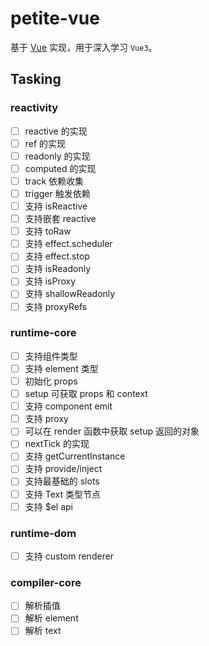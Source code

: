 # petite-vue

基于 [Vue](https://github.com/vuejs/core) 实现，用于深入学习 `Vue3`。

## Tasking

### reactivity

- [ ] reactive 的实现
- [ ] ref 的实现
- [ ] readonly 的实现
- [ ] computed 的实现
- [ ] track 依赖收集
- [ ] trigger 触发依赖
- [ ] 支持 isReactive
- [ ] 支持嵌套 reactive
- [ ] 支持 toRaw
- [ ] 支持 effect.scheduler
- [ ] 支持 effect.stop
- [ ] 支持 isReadonly
- [ ] 支持 isProxy
- [ ] 支持 shallowReadonly
- [ ] 支持 proxyRefs

### runtime-core

- [ ] 支持组件类型
- [ ] 支持 element 类型
- [ ] 初始化 props
- [ ] setup 可获取 props 和 context
- [ ] 支持 component emit
- [ ] 支持 proxy
- [ ] 可以在 render 函数中获取 setup 返回的对象
- [ ] nextTick 的实现
- [ ] 支持 getCurrentInstance
- [ ] 支持 provide/inject
- [ ] 支持最基础的 slots
- [ ] 支持 Text 类型节点
- [ ] 支持 $el api

### runtime-dom

- [ ] 支持 custom renderer

### compiler-core

- [ ] 解析插值
- [ ] 解析 element
- [ ] 解析 text

